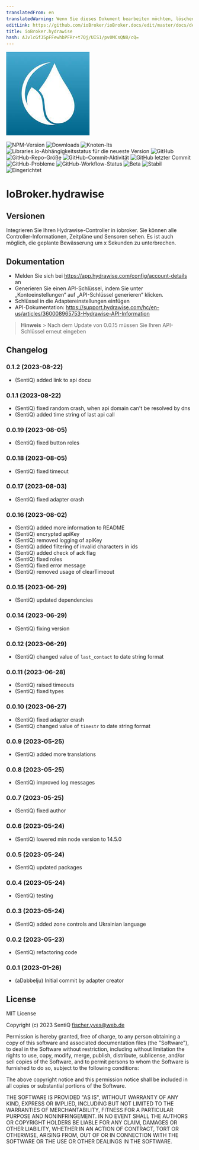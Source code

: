 ```yaml
---
translatedFrom: en
translatedWarning: Wenn Sie dieses Dokument bearbeiten möchten, löschen Sie bitte das Feld "translationsFrom". Andernfalls wird dieses Dokument automatisch erneut übersetzt
editLink: https://github.com/ioBroker/ioBroker.docs/edit/master/docs/de/adapterref/iobroker.hydrawise/README.md
title: ioBroker.hydrawise
hash: AJvlcGfJ5pFFewhbPFRr+t7Qj/UIS1/pv0MCsQN8/cQ=
---
```

![Logo](../../../en/adapterref/iobroker.hydrawise/admin/hydrawise.jpg)

![NPM-Version](https://img.shields.io/npm/v/iobroker.hydrawise.svg?style=flat-square)
![Downloads](https://img.shields.io/npm/dm/iobroker.hydrawise.svg?label=npm%20downloads&style=flat-square)
![Knoten-lts](https://img.shields.io/node/v-lts/iobroker.hydrawise?style=flat-square)
![Libraries.io-Abhängigkeitsstatus für die neueste Version](https://img.shields.io/librariesio/release/npm/iobroker.hydrawise?label=npm%20dependencies&style=flat-square)
![GitHub](https://img.shields.io/github/license/sentiq/iobroker.hydrawise?style=flat-square)
![GitHub-Repo-Größe](https://img.shields.io/github/repo-size/sentiq/iobroker.hydrawise?logo=github&style=flat-square)
![GitHub-Commit-Aktivität](https://img.shields.io/github/commit-activity/m/sentiq/iobroker.hydrawise?logo=github&style=flat-square)
![GitHub letzter Commit](https://img.shields.io/github/last-commit/sentiq/iobroker.hydrawise?logo=github&style=flat-square)
![GitHub-Probleme](https://img.shields.io/github/issues/sentiq/iobroker.hydrawise?logo=github&style=flat-square)
![GitHub-Workflow-Status](https://img.shields.io/github/actions/workflow/status/sentiq/iobroker.hydrawise/test-and-release.yml?branch=master&logo=github&style=flat-square)
![Beta](https://img.shields.io/npm/v/iobroker.hydrawise.svg?color=red&label=beta)
![Stabil](http://iobroker.live/badges/hydrawise-stable.svg)
![Eingerichtet](http://iobroker.live/badges/hydrawise-installed.svg)

# IoBroker.hydrawise
## Versionen
Integrieren Sie Ihren Hydrawise-Controller in iobroker.
Sie können alle Controller-Informationen, Zeitpläne und Sensoren sehen. Es ist auch möglich, die geplante Bewässerung um x Sekunden zu unterbrechen.

## Dokumentation
- Melden Sie sich bei https://app.hydrawise.com/config/account-details an
- Generieren Sie einen API-Schlüssel, indem Sie unter „Kontoeinstellungen“ auf „API-Schlüssel generieren“ klicken.
- Schlüssel in die Adaptereinstellungen einfügen
- API-Dokumentation: https://support.hydrawise.com/hc/en-us/articles/360008965753-Hydrawise-API-Information

> **Hinweis** > Nach dem Update von 0.0.15 müssen Sie Ihren API-Schlüssel erneut eingeben

## Changelog

<!--
    Placeholder for the next version (at the beginning of the line):
    ### **WORK IN PROGRESS**
-->
### 0.1.2 (2023-08-22)

-   (SentiQ) added link to api docu

### 0.1.1 (2023-08-22)

-   (SentiQ) fixed random crash, when api domain can't be resolved by dns
-   (SentiQ) added time string of last api call

### 0.0.19 (2023-08-05)

-   (SentiQ) fixed button roles

### 0.0.18 (2023-08-05)

-   (SentiQ) fixed timeout

### 0.0.17 (2023-08-03)

-   (SentiQ) fixed adapter crash

### 0.0.16 (2023-08-02)

-   (SentiQ) added more information to README
-   (SentiQ) encrypted apiKey
-   (SentiQ) removed logging of apiKey
-   (SentiQ) added filtering of invalid characters in ids
-   (SentiQ) added check of ack flag
-   (SentiQ) fixed roles
-   (SentiQ) fixed error message
-   (SentiQ) removed usage of clearTimeout

### 0.0.15 (2023-06-29)

-   (SentiQ) updated dependencies

### 0.0.14 (2023-06-29)

-   (SentiQ) fixing version

### 0.0.12 (2023-06-29)

-   (SentiQ) changed value of `last_contact` to date string format

### 0.0.11 (2023-06-28)

-   (SentiQ) raised timeouts
-   (SentiQ) fixed types

### 0.0.10 (2023-06-27)

-   (SentiQ) fixed adapter crash
-   (SentiQ) changed value of `timestr` to date string format

### 0.0.9 (2023-05-25)

-   (SentiQ) added more translations

### 0.0.8 (2023-05-25)

-   (SentiQ) improved log messages

### 0.0.7 (2023-05-25)

-   (SentiQ) fixed author

### 0.0.6 (2023-05-24)

-   (SentiQ) lowered min node version to 14.5.0

### 0.0.5 (2023-05-24)

-   (SentiQ) updated packages

### 0.0.4 (2023-05-24)

-   (SentiQ) testing

### 0.0.3 (2023-05-24)

-   (SentiQ) added zone controls and Ukrainian language

### 0.0.2 (2023-05-23)

-   (SentiQ) refactoring code

### 0.0.1 (2023-01-26)

-   (aDabbelju) Initial commit by adapter creator

## License

MIT License

Copyright (c) 2023 SentiQ <fischer.yves@web.de>

Permission is hereby granted, free of charge, to any person obtaining a copy
of this software and associated documentation files (the "Software"), to deal
in the Software without restriction, including without limitation the rights
to use, copy, modify, merge, publish, distribute, sublicense, and/or sell
copies of the Software, and to permit persons to whom the Software is
furnished to do so, subject to the following conditions:

The above copyright notice and this permission notice shall be included in all
copies or substantial portions of the Software.

THE SOFTWARE IS PROVIDED "AS IS", WITHOUT WARRANTY OF ANY KIND, EXPRESS OR
IMPLIED, INCLUDING BUT NOT LIMITED TO THE WARRANTIES OF MERCHANTABILITY,
FITNESS FOR A PARTICULAR PURPOSE AND NONINFRINGEMENT. IN NO EVENT SHALL THE
AUTHORS OR COPYRIGHT HOLDERS BE LIABLE FOR ANY CLAIM, DAMAGES OR OTHER
LIABILITY, WHETHER IN AN ACTION OF CONTRACT, TORT OR OTHERWISE, ARISING FROM,
OUT OF OR IN CONNECTION WITH THE SOFTWARE OR THE USE OR OTHER DEALINGS IN THE
SOFTWARE.